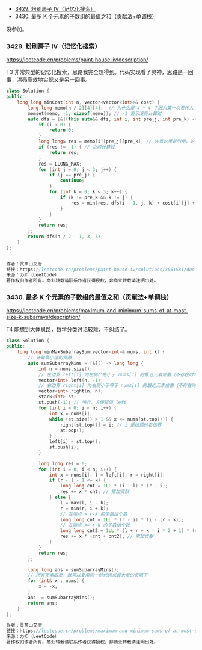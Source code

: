 
<!-- @import "[TOC]" {cmd="toc" depthFrom=1 depthTo=6 orderedList=false} -->

<!-- code_chunk_output -->

- [3429. 粉刷房子 IV（记忆化搜索）](#3429-粉刷房子-iv记忆化搜索)
- [3430. 最多 K 个元素的子数组的最值之和（贡献法+单调栈）](#3430-最多-k-个元素的子数组的最值之和贡献法单调栈)

<!-- /code_chunk_output -->

没参加。

### 3429. 粉刷房子 IV（记忆化搜索）

https://leetcode.cn/problems/paint-house-iv/description/

T3 非常典型的记忆化搜索，思路我完全想得到。代码实现看了灵神，思路是一回事，漂亮高效地实现又是另一回事。

```cpp
class Solution {
public:
    long long minCost(int n, vector<vector<int>>& cost) {
        long long memo[n / 2][4][4];  // 为什么是 4 * 4 ？因为第一次要传入 3 “保证一开始的涂色不受约束”
        memset(memo, -1, sizeof(memo)); // -1 表示没有计算过
        auto dfs = [&](this auto&& dfs, int i, int pre_j, int pre_k) -> long long {
            if (i < 0) {
                return 0;
            }
            long long& res = memo[i][pre_j][pre_k]; // 注意这里是引用，这里引用大幅简化了代码
            if (res != -1) { // 之前计算过
                return res;
            }
            res = LLONG_MAX;
            for (int j = 0; j < 3; j++) {
                if (j == pre_j) {
                    continue;
                }
                for (int k = 0; k < 3; k++) {
                    if (k != pre_k && k != j) {
                        res = min(res, dfs(i - 1, j, k) + cost[i][j] + cost[n - 1 - i][k]);
                    }
                }
            }
            return res;
        };
        return dfs(n / 2 - 1, 3, 3);
    }
};


作者：灵茶山艾府
链接：https://leetcode.cn/problems/paint-house-iv/solutions/3051581/duo-wei-dpcong-ji-yi-hua-sou-suo-dao-di-javxs/
来源：力扣（LeetCode）
著作权归作者所有。商业转载请联系作者获得授权，非商业转载请注明出处。
```

### 3430. 最多 K 个元素的子数组的最值之和（贡献法+单调栈）

https://leetcode.cn/problems/maximum-and-minimum-sums-of-at-most-size-k-subarrays/description/

T4 能想到大体思路，数学分类讨论较难，不纠结了。

```cpp
class Solution {
public:
    long long minMaxSubarraySum(vector<int>& nums, int k) {
        // 计算最小值的贡献
        auto sumSubarrayMins = [&]() -> long long {
            int n = nums.size();
            // 左边界 left[i] 为左侧严格小于 nums[i] 的最近元素位置（不存在时为 -1）
            vector<int> left(n, -1);
            // 右边界 right[i] 为右侧小于等于 nums[i] 的最近元素位置（不存在时为 n）
            vector<int> right(n, n);
            stack<int> st;
            st.push(-1); // 哨兵，方便赋值 left
            for (int i = 0; i < n; i++) {
                int x = nums[i];
                while (st.size() > 1 && x <= nums[st.top()]) {
                    right[st.top()] = i; // i 是栈顶的右边界
                    st.pop();
                }
                left[i] = st.top();
                st.push(i);
            }

            long long res = 0;
            for (int i = 0; i < n; i++) {
                int x = nums[i], l = left[i], r = right[i];
                if (r - l - 1 <= k) {
                    long long cnt = 1LL * (i - l) * (r - i);
                    res += x * cnt; // 累加贡献
                } else {
                    l = max(l, i - k);
                    r = min(r, i + k);
                    // 左端点 > r-k 的子数组个数
                    long long cnt = 1LL * (r - i) * (i - (r - k));
                    // 左端点 <= r-k 的子数组个数
                    long long cnt2 = 1LL * (l + r + k - i * 2 + 1) * (r - l - k) / 2;
                    res += x * (cnt + cnt2); // 累加贡献
                }
            }
            return res;
        };

        long long ans = sumSubarrayMins();
        // 所有元素取反，就可以复用同一份代码求最大值的贡献了
        for (int& x : nums) {
            x = -x;
        }
        ans -= sumSubarrayMins();
        return ans;
    }
};

作者：灵茶山艾府
链接：https://leetcode.cn/problems/maximum-and-minimum-sums-of-at-most-size-k-subarrays/solutions/3051552/gong-xian-fa-dan-diao-zhan-pythonjavacgo-9gz3/
来源：力扣（LeetCode）
著作权归作者所有。商业转载请联系作者获得授权，非商业转载请注明出处。
```
